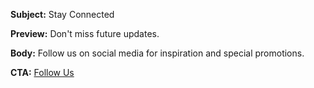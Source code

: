 **Subject:** Stay Connected

**Preview:** Don't miss future updates.

**Body:**
Follow us on social media for inspiration and special promotions.

**CTA:** [Follow Us](https://instagram.com)
